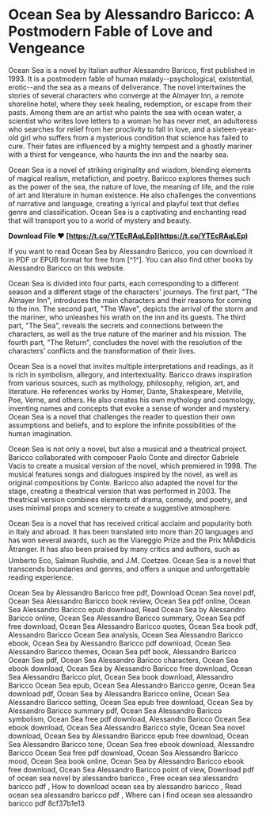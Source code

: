 
 
# Ocean Sea by Alessandro Baricco: A Postmodern Fable of Love and Vengeance
 
Ocean Sea is a novel by Italian author Alessandro Baricco, first published in 1993. It is a postmodern fable of human malady--psychological, existential, erotic--and the sea as a means of deliverance. The novel intertwines the stories of several characters who converge at the Almayer Inn, a remote shoreline hotel, where they seek healing, redemption, or escape from their pasts. Among them are an artist who paints the sea with ocean water, a scientist who writes love letters to a woman he has never met, an adulteress who searches for relief from her proclivity to fall in love, and a sixteen-year-old girl who suffers from a mysterious condition that science has failed to cure. Their fates are influenced by a mighty tempest and a ghostly mariner with a thirst for vengeance, who haunts the inn and the nearby sea.
 
Ocean Sea is a novel of striking originality and wisdom, blending elements of magical realism, metafiction, and poetry. Baricco explores themes such as the power of the sea, the nature of love, the meaning of life, and the role of art and literature in human existence. He also challenges the conventions of narrative and language, creating a lyrical and playful text that defies genre and classification. Ocean Sea is a captivating and enchanting read that will transport you to a world of mystery and beauty.
 
**Download File ❤ [https://t.co/YTEcRAqLEp](https://t.co/YTEcRAqLEp)**


 
If you want to read Ocean Sea by Alessandro Baricco, you can download it in PDF or EPUB format for free from [^1^]. You can also find other books by Alessandro Baricco on this website.

Ocean Sea is divided into four parts, each corresponding to a different season and a different stage of the characters' journeys. The first part, "The Almayer Inn", introduces the main characters and their reasons for coming to the inn. The second part, "The Wave", depicts the arrival of the storm and the mariner, who unleashes his wrath on the inn and its guests. The third part, "The Sea", reveals the secrets and connections between the characters, as well as the true nature of the mariner and his mission. The fourth part, "The Return", concludes the novel with the resolution of the characters' conflicts and the transformation of their lives.
 
Ocean Sea is a novel that invites multiple interpretations and readings, as it is rich in symbolism, allegory, and intertextuality. Baricco draws inspiration from various sources, such as mythology, philosophy, religion, art, and literature. He references works by Homer, Dante, Shakespeare, Melville, Poe, Verne, and others. He also creates his own mythology and cosmology, inventing names and concepts that evoke a sense of wonder and mystery. Ocean Sea is a novel that challenges the reader to question their own assumptions and beliefs, and to explore the infinite possibilities of the human imagination.

Ocean Sea is not only a novel, but also a musical and a theatrical project. Baricco collaborated with composer Paolo Conte and director Gabriele Vacis to create a musical version of the novel, which premiered in 1998. The musical features songs and dialogues inspired by the novel, as well as original compositions by Conte. Baricco also adapted the novel for the stage, creating a theatrical version that was performed in 2003. The theatrical version combines elements of drama, comedy, and poetry, and uses minimal props and scenery to create a suggestive atmosphere.
 
Ocean Sea is a novel that has received critical acclaim and popularity both in Italy and abroad. It has been translated into more than 20 languages and has won several awards, such as the Viareggio Prize and the Prix MÃ©dicis Ãtranger. It has also been praised by many critics and authors, such as Umberto Eco, Salman Rushdie, and J.M. Coetzee. Ocean Sea is a novel that transcends boundaries and genres, and offers a unique and unforgettable reading experience.
 
Ocean Sea by Alessandro Baricco free pdf,  Download Ocean Sea novel pdf,  Ocean Sea Alessandro Baricco book review,  Ocean Sea pdf online,  Ocean Sea Alessandro Baricco epub download,  Read Ocean Sea by Alessandro Baricco online,  Ocean Sea Alessandro Baricco summary,  Ocean Sea pdf free download,  Ocean Sea Alessandro Baricco quotes,  Ocean Sea book pdf,  Alessandro Baricco Ocean Sea analysis,  Ocean Sea Alessandro Baricco ebook,  Ocean Sea by Alessandro Baricco pdf download,  Ocean Sea Alessandro Baricco themes,  Ocean Sea pdf book,  Alessandro Baricco Ocean Sea pdf,  Ocean Sea Alessandro Baricco characters,  Ocean Sea ebook download,  Ocean Sea by Alessandro Baricco free download,  Ocean Sea Alessandro Baricco plot,  Ocean Sea book download,  Alessandro Baricco Ocean Sea epub,  Ocean Sea Alessandro Baricco genre,  Ocean Sea download pdf,  Ocean Sea by Alessandro Baricco online,  Ocean Sea Alessandro Baricco setting,  Ocean Sea epub free download,  Ocean Sea by Alessandro Baricco summary pdf,  Ocean Sea Alessandro Baricco symbolism,  Ocean Sea free pdf download,  Alessandro Baricco Ocean Sea ebook download,  Ocean Sea Alessandro Baricco style,  Ocean Sea novel download,  Ocean Sea by Alessandro Baricco epub free download,  Ocean Sea Alessandro Baricco tone,  Ocean Sea free ebook download,  Alessandro Baricco Ocean Sea free pdf download,  Ocean Sea Alessandro Baricco mood,  Ocean Sea book online,  Ocean Sea by Alessandro Baricco ebook free download,  Ocean Sea Alessandro Baricco point of view,  Download pdf of ocean sea novel by alessandro baricco ,  Free ocean sea alessandro baricco pdf ,  How to download ocean sea by alessandro baricco ,  Read ocean sea alessandro baricco pdf ,  Where can i find ocean sea alessandro baricco pdf
 8cf37b1e13
 
